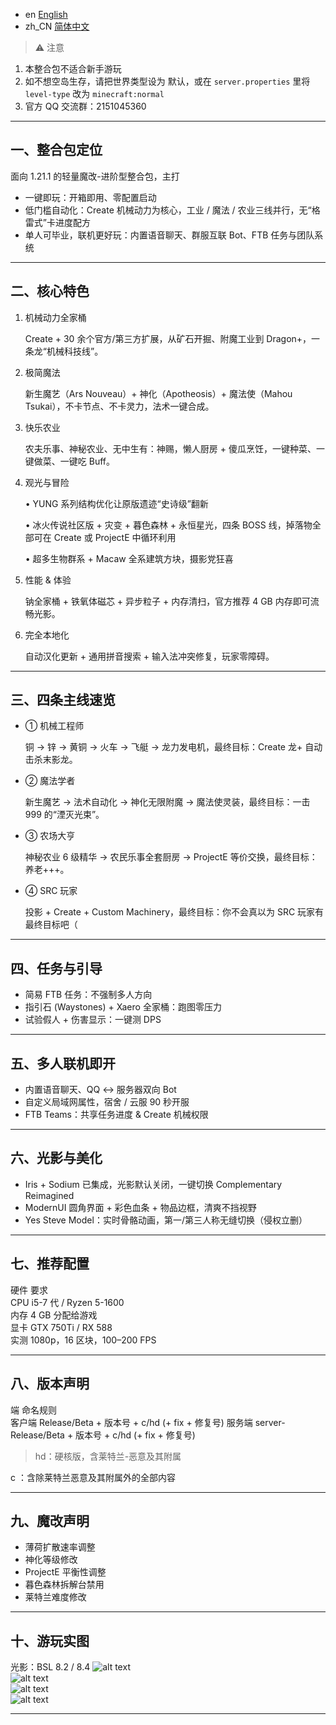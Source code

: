 - en [English](README.md)
- zh_CN [简体中文](README.zh_CN.md)

> ⚠️ 注意
1. 本整合包不适合新手游玩  
2. 如不想空岛生存，请把世界类型设为 默认，或在 `server.properties` 里将 `level-type` 改为 `minecraft:normal`  
3. 官方 QQ 交流群：2151045360

---

## 一、整合包定位  
面向 1.21.1 的轻量魔改-进阶型整合包，主打  
- 一键即玩：开箱即用、零配置启动  
- 低门槛自动化：Create 机械动力为核心，工业 / 魔法 / 农业三线并行，无“格雷式”卡进度配方  
- 单人可毕业，联机更好玩：内置语音聊天、群服互联 Bot、FTB 任务与团队系统  

---

## 二、核心特色  

1. 机械动力全家桶

   Create + 30 余个官方/第三方扩展，从矿石开掘、附魔工业到 Dragon+，一条龙“机械科技线”。

2. 极简魔法

   新生魔艺（Ars Nouveau）+ 神化（Apotheosis）+ 魔法使（Mahou Tsukai），不卡节点、不卡灵力，法术一键合成。

3. 快乐农业

   农夫乐事、神秘农业、无中生有：神赐，懒人厨房 + 傻瓜烹饪，一键种菜、一键做菜、一键吃 Buff。

4. 观光与冒险

   • YUNG 系列结构优化让原版遗迹“史诗级”翻新

   • 冰火传说社区版 + 灾变 + 暮色森林 + 永恒星光，四条 BOSS 线，掉落物全部可在 Create 或 ProjectE 中循环利用

   • 超多生物群系 + Macaw 全系建筑方块，摄影党狂喜

5. 性能 & 体验

   钠全家桶 + 铁氧体磁芯 + 异步粒子 + 内存清扫，官方推荐 4 GB 内存即可流畅光影。

6. 完全本地化

   自动汉化更新 + 通用拼音搜索 + 输入法冲突修复，玩家零障碍。

---

## 三、四条主线速览

- ① 机械工程师

  铜 → 锌 → 黄铜 → 火车 → 飞艇 → 龙力发电机，最终目标：Create 龙+ 自动击杀末影龙。

- ② 魔法学者

  新生魔艺 → 法术自动化 → 神化无限附魔 → 魔法使灵装，最终目标：一击 999 的“湮灭光束”。

- ③ 农场大亨

  神秘农业 6 级精华 → 农民乐事全套厨房 → ProjectE 等价交换，最终目标：养老+++。

- ④ SRC 玩家

  投影 + Create + Custom Machinery，最终目标：你不会真以为 SRC 玩家有最终目标吧（

---

## 四、任务与引导

- 简易 FTB 任务：不强制多人方向  
- 指引石 (Waystones) + Xaero 全家桶：跑图零压力  
- 试验假人 + 伤害显示：一键测 DPS  

---

## 五、多人联机即开

- 内置语音聊天、QQ ↔ 服务器双向 Bot  
- 自定义局域网属性，宿舍 / 云服 90 秒开服  
- FTB Teams：共享任务进度 & Create 机械权限  

---

## 六、光影与美化

- Iris + Sodium 已集成，光影默认关闭，一键切换 Complementary Reimagined  
- ModernUI 圆角界面 + 彩色血条 + 物品边框，清爽不挡视野  
- Yes Steve Model：实时骨骼动画，第一/第三人称无缝切换（侵权立删）

---

## 七、推荐配置

硬件	要求	
CPU	i5-7 代 / Ryzen 5-1600	
内存	4 GB 分配给游戏	
显卡	GTX 750Ti / RX 588	
实测	1080p，16 区块，100–200 FPS	

---

## 八、版本声明

端	命名规则	
客户端	Release/Beta + 版本号 + c/hd (+ fix + 修复号)	
服务端	server-Release/Beta + 版本号 + c/hd (+ fix + 修复号)	

> hd：硬核版，含莱特兰-恶意及其附属

c ：含除莱特兰恶意及其附属外的全部内容

---

## 九、魔改声明

- 薄荷扩散速率调整  
- 神化等级修改  
- ProjectE 平衡性调整  
- 暮色森林拆解台禁用  
- 莱特兰难度修改

---

## 十、游玩实图

光影：BSL 8.2 / 8.4
![alt text](https://image.yangyang8002.xin/i/2025/08/19/e5sm6n.png)  
![alt text](https://image.yangyang8002.xin/i/2025/08/19/e5rygj.png)  
![alt text](https://image.yangyang8002.xin/i/2025/08/19/e5s9ym.png)  
![alt text](https://image.yangyang8002.xin/i/2025/08/19/e5rxsd.png)

---
